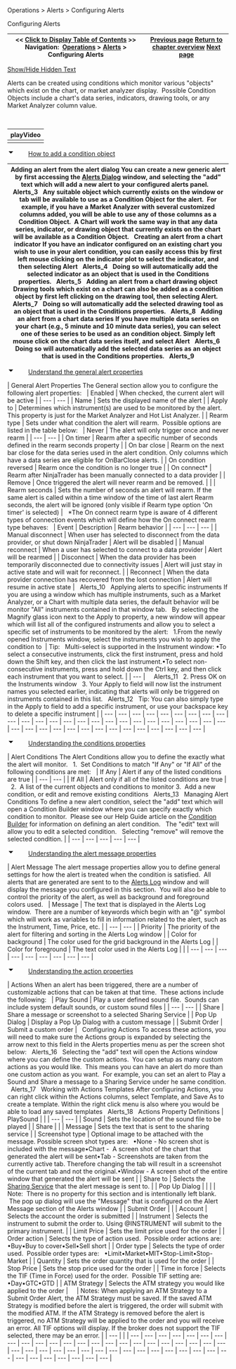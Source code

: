 ﻿


Operations \> Alerts \> Configuring Alerts






















Configuring Alerts







| \<\< [Click to Display Table of Contents](configuring_alerts.md) \>\> **Navigation:**     [Operations](operations-1.md) \> [Alerts](alerts-1.md) \> Configuring Alerts | [Previous page](alerts_dialog-1.md) [Return to chapter overview](alerts-1.md) [Next page](condition_builder-1.md) |
| --- | --- |




[Show/Hide Hidden Text](javascript:HMToggleExpandAll(!HMAnyToggleOpen()) "Click to open/close expanding sections")









Alerts can be created using conditions which monitor various "objects" which exist on the chart, or market analyzer display.  Possible Condition Objects include a chart's data series, indicators, drawing tools, or any Market Analyzer column value.


 




| playVideo |
| --- |
|  |



![tog_minus](tog_minus-1.gif)        [How to add a condition object](javascript:HMToggle('toggle','HowToAddAConditionObject','HowToAddAConditionObject_ICON'))




| Adding an alert from the alert dialog You can create a new generic alert by first accessing the [Alerts Dialog](alerts_dialog-1.md) window, and selecting the "add" text which will add a new alert to your configured alerts panel.     Alerts_3   Any suitable object which currently exists on the window or tab will be available to use as a Condition Object for the alert.  For example, if you have a Market Analyzer with several customized columns added, you will be able to use any of those columns as a Condition Object.  A Chart will work the same way in that any data series, indicator, or drawing object that currently exists on the chart will be available as a Condition Object.   Creating an alert from a chart indicator If you have an indicator configured on an existing chart you wish to use in your alert condition, you can easily access this by first left mouse clicking on the indicator plot to select the indicator, and then selecting Alert   Alerts_4   Doing so will automatically add the selected indicator as an object that is used in the Conditions properties.   Alerts_5   Adding an alert from a chart drawing object Drawing tools which exist on a chart can also be added as a condition object by first left clicking on the drawing tool, then selecting Alert.   Alerts_7   Doing so will automatically add the selected drawing tool as an object that is used in the Conditions properties.   Alerts_8   Adding an alert from a chart data series If you have multiple data series on your chart (e.g., 5 minute and 10 minute data series), you can select one of these series to be used as an condition object. Simply left mouse click on the chart data series itself, and select Alert   Alerts_6   Doing so will automatically add the selected data series as an object that is used in the Conditions properties.   Alerts_9 |
| --- |



![tog_minus](tog_minus-1.gif)        [Understand the general alert properties](javascript:HMToggle('toggle','UnderstandTheGeneralAlertProperties','UnderstandTheGeneralAlertProperties_ICON'))




| General Alert Properties The General section allow you to configure the following alert properties:     | Enabled | When checked, the current alert will be active | | --- | --- | | Name | Sets the displayed name of the alert | | Apply to | Determines which instrument(s) are used to be monitored by the alert. This property is just for the Market Analyzer and Hot List Analyzer. | | Rearm type | Sets under what condition the alert will rearm.  Possible options are listed in the table below:     | Never | The alert will only trigger once and never rearm | | --- | --- | | On timer | Rearm after a specific number of seconds defined in the rearm seconds property | | On bar close | Rearm on the next bar close for the data series used in the alert condition. Only columns which have a data series are eligible for OnBarClose alerts. | | On condition reversed | Rearm once the condition is no longer true | | On connect\* | Rearm after NinjaTrader has been manually connected to a data provider | | Remove | Once triggered the alert will never rearm and be removed. | | | Rearm seconds | Sets the number of seconds an alert will rearm. If the same alert is called within a time window of the time of last alert Rearm seconds, the alert will be ignored (only visible if Rearm type option 'On timer' is selected) |      \*The On connect rearm type is aware of 4 different types of connection events which will define how the On connect rearm type behaves:     | Event | Description | Rearm behavior | | --- | --- | --- | | Manual disconnect | When user has selected to disconnect from the data provider, or shut down NinjaTrader | Alert will be disabled | | Manual reconnect | When a user has selected to connect to a data provider | Alert will be rearmed | | Disconnect | When the data provider has been temporarily disconnected due to connectivity issues | Alert will just stay in active state and will wait for reconnect. | | Reconnect | When the data provider connection has recovered from the lost connection | Alert will resume in active state |      Alerts_10   Applying alerts to specific instruments If you are using a window which has multiple instruments, such as a Market Analyzer, or a Chart with multiple data series, the default behavior will be monitor "All" instruments contained in that window tab.   By selecting the Magnify glass icon next to the Apply to property, a new window will appear which will list all of the configured instruments and allow you to select a specific set of instruments to be monitored by the alert:   1\.From the newly opened Instruments window, select the instruments you wish to apply the condition to    | Tip:   Multi\-select is supported in the Instrument window: •To select a consecutive instruments, click the first instrument, press and hold down the Shift key, and then click the last instrument.•To select non\-consecutive instruments, press and hold down the Ctrl key, and then click each instrument that you want to select. | | --- |        Alerts_11   2\. Press OK on the Instruments window   3\. Your Apply to field will now list the instrument names you selected earlier, indicating that alerts will only be triggered on instruments contained in this list.    Alerts_12   Tip: You can also simply type in the Apply to field to add a specific instrument, or use your backspace key to delete a specific instrument |
| --- | --- | --- | --- | --- | --- | --- | --- | --- | --- | --- | --- | --- | --- | --- | --- | --- | --- | --- | --- | --- | --- | --- | --- | --- | --- | --- | --- | --- | --- | --- | --- | --- | --- | --- | --- | --- | --- | --- |



![tog_minus](tog_minus-1.gif)        [Understanding the conditions properties](javascript:HMToggle('toggle','UnderstandingTheConditionsProperties','UnderstandingTheConditionsProperties_ICON'))




| Alert Conditions The Alert Conditions allow you to define the exactly what the alert will monitor.   1\.  Set Conditions to match "If Any" or "If All" of the following conditions are met:     | If Any | Alert if any of the listed conditions are true | | --- | --- | | If All | Alert only if all of the listed conditions are true |      2\.  A list of the current objects and conditions to monitor 3\.  Add a new condition, or edit and remove existing conditions   Alerts_13   Managing Alert Conditions To define a new alert condition, select the "add" text which will open a Condition Builder window where you can specify exactly which condition to monitor.  Please see our Help Guide article on the [Condition Builder](condition_builder-1.md) for information on defining an alert condition.    The "edit" text will allow you to edit a selected condition.    Selecting "remove" will remove the selected condition. |
| --- | --- | --- | --- | --- |



![tog_minus](tog_minus-1.gif)        [Understanding the alert message properties](javascript:HMToggle('toggle','UnderstandingTheAlertActionProperties','UnderstandingTheAlertActionProperties_ICON'))




| Alert Message The alert message properties allow you to define general settings for how the alert is treated when the condition is satisfied.  All alerts that are generated are sent to to the [Alerts Log](alerts_log-1.md) window and will display the message you configured in this section.  You will also be able to control the priority of the alert, as well as background and foreground colors used.     | Message | The text that is displayed in the Alerts Log window.  There are a number of keywords which begin with an "@" symbol which will work as variables to fill in information related to the alert, such as the Instrument, Time, Price, etc. | | --- | --- | | Priority | The priority of the alert for filtering and sorting in the Alerts Log window | | Color for background | The color used for the grid background in the Alerts Log | | Color for foreground | The text color used in the Alerts Log | |
| --- | --- | --- | --- | --- | --- | --- | --- | --- |



![tog_minus](tog_minus-1.gif)        [Understanding the action properties](javascript:HMToggle('toggle','UnderstandingTheAdditionalActionProperties','UnderstandingTheAdditionalActionProperties_ICON'))




| Actions When an alert has been triggered, there are a number of customizable actions that can be taken at that time.  These actions include the following:     | Play Sound | Play a user defined sound file.  Sounds can include system default sounds, or custom sound files | | --- | --- | | Share | Share a message or screenshot to a selected Sharing Service | | Pop Up Dialog | Display a Pop Up Dialog with a custom message | | Submit Order | Submit a custom order |      Configuring Actions To access these actions, you will need to make sure the Actions group is expanded by selecting the arrow next to this field in the Alerts properties menu as per the screen shot below:   Alerts_16   Selecting the "add" text will open the Actions window where you can define the custom actions.  You can setup as many custom actions as you would like.  This means you can have an alert do more than one custom action as you want.  For example, you can set an alert to Play a Sound and Share a message to a Sharing Service under he same condition.   Alerts_17   Working with Actions Templates After configuring Actions, you can right click within the Actions columns, select Template, and Save As to create a template. Within the right click menu is also where you would be able to load any saved templates   Alerts_18   Actions Property Definitions   | PlaySound |  | | --- | --- | | Sound | Sets the location of the sound file to be played | | Share |  | | Message | Sets the text that is sent to the sharing service | | Screenshot type | Optional image to be attached with the message. Possible screen shot types are:   •None \- No screen shot is included with the message•Chart \-  A screen shot of the chart that generated the alert will be sent•Tab \- Screenshots are taken from the currently active tab. Therefore changing the tab will result in a screenshot of the current tab and not the original.•Window \- A screen shot of the entire window that generated the alert will be sent | | Share to | Selects the [Sharing Service](general_section-1.md) that the alert message is sent to. | | Pop Up Dialog |  | |  | Note:  There is no property for this section and is intentionally left blank.  The pop up dialog will use the "Message" that is configured on the Alert Message section of the Alerts window | | Submit Order |  | | Account | Selects the account the order is submitted | | Instrument | Selects the instrument to submit the order to. Using @INSTRUMENT will submit to the primary instrument. | | Limit Price | Sets the limit price used for the order | | Order action | Selects the type of action used.  Possible order actions are:   •Buy•Buy to cover•Sell•Sell short | | Order type | Selects the type of order used.  Possible order types are:   •Limit•Market•MIT•Stop\-Limit•Stop\-Market | | Quantity | Sets the order quantity that is used for the order | | Stop Price | Sets the stop price used for the order | | Time in force | Selects the TIF (Time in Force) used for the order.  Possible TIF setting are:   •Day•GTC•GTD | | ATM Strategy | Selects the ATM strategy you would like applied to the order |          | Notes:  When applying an ATM Strategy to a Submit Order Alert, the ATM Strategy must be saved. If the saved ATM Strategy is modified before the alert is triggered, the order will submit with the modified ATM. If the ATM Strategy is removed before the alert is triggered, no ATM Strategy will be applied to the order and you will receive an error. All TIF options will display. If the broker does not support the TIF selected, there may be an error. | | --- | |
| --- | --- | --- | --- | --- | --- | --- | --- | --- | --- | --- | --- | --- | --- | --- | --- | --- | --- | --- | --- | --- | --- | --- | --- | --- | --- | --- | --- | --- | --- | --- | --- | --- | --- | --- | --- | --- | --- | --- | --- | --- | --- | --- | --- | --- | --- |










